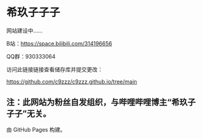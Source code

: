 # 希玖子子子

网站建设中……

B站：https://space.bilibili.com/314196656

QQ群：930333064

访问此链接链接查看储存库并提交更改：

https://github.com/c9zzz/c9zzz.github.io/tree/main

## 注：此网站为粉丝自发组织，与哔哩哔哩博主“希玖子子子”无关。

由 GitHub Pages 构建。

